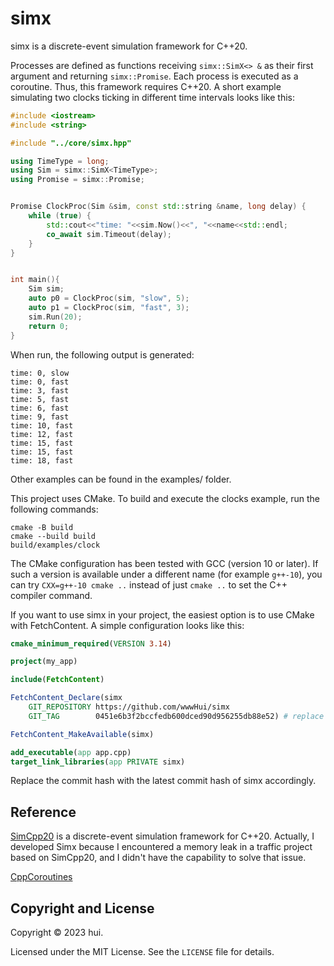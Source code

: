 # simx


simx is a discrete-event simulation framework for C++20.


Processes are defined as functions receiving `simx::SimX<> &` as their first argument and returning `simx::Promise`.
Each process is executed as a coroutine.
Thus, this framework requires C++20.
A short example simulating two clocks ticking in different time intervals looks like this:

```c++
#include <iostream>
#include <string>

#include "../core/simx.hpp"

using TimeType = long;
using Sim = simx::SimX<TimeType>;
using Promise = simx::Promise;


Promise ClockProc(Sim &sim, const std::string &name, long delay) {
    while (true) {
        std::cout<<"time: "<<sim.Now()<<", "<<name<<std::endl;
        co_await sim.Timeout(delay);
    }
}


int main(){
    Sim sim;
    auto p0 = ClockProc(sim, "slow", 5);
    auto p1 = ClockProc(sim, "fast", 3);
    sim.Run(20);
    return 0;
}

```

When run, the following output is generated:

```text
time: 0, slow
time: 0, fast
time: 3, fast
time: 5, fast
time: 6, fast
time: 9, fast
time: 10, fast
time: 12, fast
time: 15, fast
time: 15, fast
time: 18, fast
```

Other examples can be found in the examples/ folder.

This project uses CMake.
To build and execute the clocks example, run the following commands:

```shell
cmake -B build
cmake --build build
build/examples/clock
```

The CMake configuration has been tested with GCC (version 10 or later).
If such a version is available under a different name (for example `g++-10`), you can try `CXX=g++-10 cmake ..` instead of just `cmake ..` to set the C++ compiler command.

If you want to use simx in your project, the easiest option is to use CMake with FetchContent.
A simple configuration looks like this:

```cmake
cmake_minimum_required(VERSION 3.14)

project(my_app)

include(FetchContent)

FetchContent_Declare(simx
    GIT_REPOSITORY https://github.com/wwwHui/simx
    GIT_TAG        0451e6b3f2bccfedb600dced90d956255db88e52) # replace with latest revision

FetchContent_MakeAvailable(simx)

add_executable(app app.cpp)
target_link_libraries(app PRIVATE simx)
```

Replace the commit hash with the latest commit hash of simx accordingly.


## Reference

[SimCpp20](https://github.com/fschuetz04/simcpp20) is a discrete-event simulation framework for C++20. Actually, I developed Simx because I encountered a memory leak in a traffic project based on SimCpp20, and I didn't have the capability to solve that issue.

[CppCoroutines](https://github.com/bennyhuo/CppCoroutines)

## Copyright and License

Copyright © 2023 hui.

Licensed under the MIT License.
See the `LICENSE` file for details.